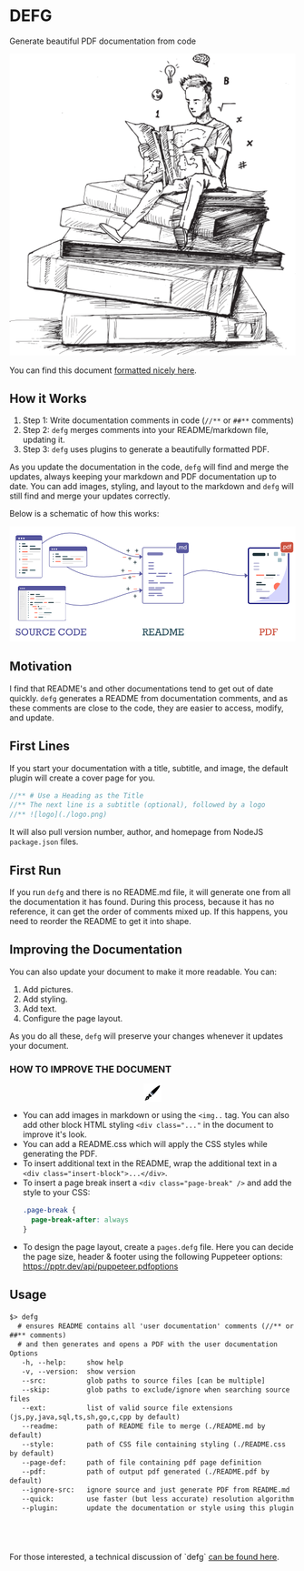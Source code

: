 # DEFG
Generate beautiful PDF documentation from code

![logo](./icon.png)

<div class="insert-block">
You can find this document <a href="https://github.com/theproductiveprogrammer/defg/blob/master/README.pdf">formatted nicely here</a>.
</div>

## How it Works

1. Step 1: Write documentation comments in code (`//**` or `##**` comments)
2. Step 2: `defg` merges comments into your README/markdown file, updating it.
3. Step 3: `defg` uses plugins to generate a beautifully formatted PDF.

As you update the documentation in the code, `defg` will find and merge the
updates, always keeping your markdown and PDF documentation up to date. You can
add images, styling, and layout to the markdown and `defg` will still find and
merge your updates correctly.

<div class="insert-block">

Below is a schematic of how this works:

![schematic](./schematic.png)


</div>

## Motivation

I find that README's and other documentations tend to get out of
date quickly. `defg` generates a README from documentation
comments, and as these comments are close
to the code, they are easier to access, modify, and update.

## First Lines

If you start your documentation with a title, subtitle, and image, the default plugin
will create a cover page for you.
```javascript
//** # Use a Heading as the Title
//** The next line is a subtitle (optional), followed by a logo
//** ![logo](./logo.png)
```
It will also pull version number, author, and homepage from NodeJS `package.json` files.

## First Run

If you run `defg` and there is no README.md file, it will generate one from
all the documentation it has found. During this process, because it has no reference,
it can get the order of comments mixed up. If this happens, you need to reorder
the README to get it into shape.

## Improving the Documentation

You can also update your document to make it more readable. You can:

1. Add pictures.
2. Add styling.
3. Add text.
4. Configure the page layout.

As you do all these, `defg` will preserve your changes whenever it updates your document.

<div class="sidenote">

### HOW TO IMPROVE THE DOCUMENT

<img style="width:32px;display:block;margin:0 auto" src="./edit.png"></img>

- You can add images in markdown or using the `<img..` tag. You can also
  add other block HTML styling `<div class="..."` in the document to improve it's look.
- You can add a README.css which will apply the CSS styles while generating the PDF.
- To insert additional text in the README, wrap the additional text
  in a `<div class="insert-block">...</div>`.
- To insert a page break insert a `<div class="page-break" />` and add the style to your CSS:
  ```css
  .page-break {
    page-break-after: always
  }
- To design the page layout, create a `pages.defg` file. Here you can decide the page
  size, header & footer using the following Puppeteer options: https://pptr.dev/api/puppeteer.pdfoptions

</div>

<div class="page-break"></div>

## Usage
```
$> defg
  # ensures README contains all 'user documentation' comments (//** or ##** comments)
  # and then generates and opens a PDF with the user documentation
Options
   -h, --help:     show help
   -v, --version:  show version
   --src:          glob paths to source files [can be multiple]
   --skip:         glob paths to exclude/ignore when searching source files
   --ext:          list of valid source file extensions (js,py,java,sql,ts,sh,go,c,cpp by default)
   --readme:       path of README file to merge (./README.md by default)
   --style:        path of CSS file containing styling (./README.css by default)
   --page-def:     path of file containing pdf page definition
   --pdf:          path of output pdf generated (./README.pdf by default)
   --ignore-src:   ignore source and just generate PDF from README.md
   --quick:        use faster (but less accurate) resolution algorithm
   --plugin:       update the documentation or style using this plugin
```

<div class="insert-block" style="margin-top: 5em">
For those interested, a technical discussion of `defg` <a href="https://github.com/theproductiveprogrammer/defg/blob/master/ALGO.pdf">can be found here</a>.
</div>
